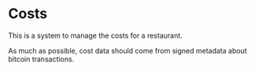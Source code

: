 Costs
=====

This is a system to manage the costs for a restaurant.

As much as possible, cost data should come from signed metadata about bitcoin transactions.
